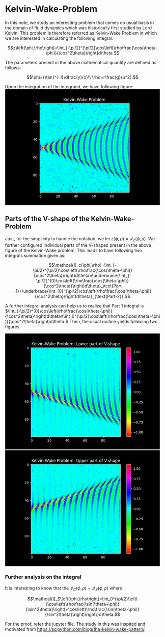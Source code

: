 # Kelvin-Wake-Problem
In this note, we study an interesting problem that comes on usual basis in the domain of fluid dynamics which was historically first studied by Lord Kelvin. This problem is therefore referred as Kelvin-Wake Problem in which we are interested in calculating the following integral:
```math
z\left(\phi,\rho\right)=\int_{-\pi/2}^{\pi/2}\cos\left[\rho\frac{\cos(\theta-\phi)}{\cos^2\theta}\right]d\theta.
```
The parameters present in the above mathematical quantity are defined as follows:
```math
\phi={\tan}^{-1}\dfrac{y}{x}\\
\rho=r\frac{g}{u^2}.
```
Upon the integration of the integrand, we have following figure:
![The Kelvin-Wake Problem](https://github.com/himanshuvnm/Kelvin-Wake-Problem/blob/main/kelvin-wake.png "The Kelvin-Wake Problem")
## Parts of the V-shape of the Kelvin-Wake-Problem
Just, for the simplicity to handle the notation, we let $z\left(\phi,\rho\right)=\mathcal{I}_c(\phi,\rho)$.  We further configured individual parts of the V-shaped present in the above figure of the Kelvin-Wake problem. This leads to have following two integrals summation given as:
```math
\mathcal{I}_c(\phi,\rho)=\int_{-\pi/2}^{\pi/2}\cos\left(\rho\frac{\cos(\theta-\phi)}{\cos^2\theta}\right)d\theta=\underbrace{\int_{-\pi/2}^{0}\cos\left(\rho\frac{\cos(\theta-\phi)}{\cos^2\theta}\right)d\theta}_\text{Part -1}+\underbrace{\int_{0}^{\pi/2}\cos\left(\rho\frac{\cos(\theta-\phi)}{\cos^2\theta}\right)d\theta}_{\text{Part-2}}.
```
A further integral analysis can help us to realize that Part 1 integral is $\int_{-\pi/2}^{0}\cos\left(\rho\frac{\cos(\theta-\phi)}{\cos^2\theta}\right)d\theta≡\int_0^{\pi/2}\cos\left(\rho\frac{\cos(\theta+\phi)}{\cos^2\theta}\right)d\theta.$ Then, the usual routine yields follwoing two figures:

![The Kelvin-Wake Problem: Lower part of V-shape](https://github.com/himanshuvnm/Kelvin-Wake-Problem/blob/main/kelvin-wake%20lower-part.png "The Kelvin-Wake Problem")
![The Kelvin-Wake Problem: Lower part of V-shape](https://github.com/himanshuvnm/Kelvin-Wake-Problem/blob/main/kelvin-wake%20upper-part.png "The Kelvin-Wake Problem")
### Further analysis on the integral
It is interesting to know that the $\mathcal{I}_C\left(\phi,\rho\right)=\mathcal{I}_S\left(\phi,\rho\right)$ where 
```math
\mathcal{I}_S\left(\phi,\rho\right)=\int_0^{\pi/2}\left\{\cos\left(\rho\frac{\sin(\theta+\phi)}{\sin^2\theta}\right)+\cos\left(\rho\frac{\sin(\theta-\phi)}{\sin^2\theta}\right)\right\}d\theta.
```
For the proof, refer the jupyter file. The study in this was inspired and motivated from https://scipython.com/blog/the-kelvin-wake-pattern/.
